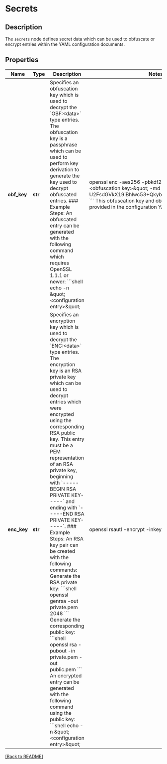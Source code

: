 # Secrets

## Description

The `secrets` node defines secret data which can be used to obfuscate or encrypt entries within the YAML configuration documents.


## Properties

Name | Type | Description | Notes
------------ | ------------- | ------------- | -------------
**obf_key** | **str** | Specifies an obfuscation key which is used to decrypt the &#x60;OBF:&lt;data&gt;&#x60; type entries.  The obfuscation key is a passphrase which can be used to perform key derivation to generate the key used to decrypt obfuscated entries.  ### Example Steps:  An obfuscated entry can be generated with the following command which requires OpenSSL 1.1.1 or newer:  &#x60;&#x60;&#x60;shell echo -n \&quot;&lt;configuration entry&gt;\&quot; | openssl enc -aes256     -pbkdf2 -pass pass:\&quot;&lt;obfuscation key&gt;\&quot; -md sha512     -base64  U2FsdGVkX19iBhlwc53+QkybjO6RjFHhSbz4VRudYHA&#x3D; &#x60;&#x60;&#x60;  This obfuscation key and obfuscated entry can be provided in the configuration YAML.  | [optional] 
**enc_key** | **str** | Specifies an encryption key which is used to decrypt the &#x60;ENC:&lt;data&gt;&#x60; type entries.  The encryption key is an RSA private key which can be used to decrypt entries which were encrypted using the corresponding RSA public key.  This entry must be a PEM representation of an RSA private key, beginning with &#x60;-----BEGIN RSA PRIVATE KEY-----&#x60; and ending with &#x60;-----END RSA PRIVATE KEY-----&#x60;.  ### Example Steps:  An RSA key pair can be created with the following commands:  Generate the RSA private key:  &#x60;&#x60;&#x60;shell openssl genrsa -out private.pem 2048 &#x60;&#x60;&#x60;  Generate the corresponding public key:  &#x60;&#x60;&#x60;shell openssl rsa -pubout -in private.pem -out public.pem &#x60;&#x60;&#x60;  An encrypted entry can be generated with the following command using the public key:  &#x60;&#x60;&#x60;shell echo -n \&quot;&lt;configuration entry&gt;\&quot; | openssl rsautl     -encrypt -inkey public.pem -pubin | base64  oYpkxULIexyLR2wUl+mz6Nfki8Pd23Fv0buZZxAuh+Cq1A677NTZwmcWcWN9+MBBVJaISNM0uIVd33/n83Awf77Q/LXtjtzsk41Ux690YVsagh75n/BPk7Ca+4txzwB48yOrTKtIRVbNC2H+Rpa/7LMNSc1Zjez9PqNO4WIa323NzKA4y3Cx1h3DTKANrgsJgXDHNWNs/Ar9pPXxSeFNGmgnYRVtEZtN73IAMs8TzNJKNGkBkmr6vdZvlkjI6ebezJS1kawDvaKQ/C5GXdbpoaJE+JYgYsHDEZLpiasn0Ii4yt3HHNKpsX0UUBSIMO3di0brjJPoJFccVPHLDYgPlw&#x3D;&#x3D; &#x60;&#x60;&#x60;  This encryption key and encrypted entry can be provided in the configuration YAML.  | [optional] 

[[Back to README]](../README.md)



